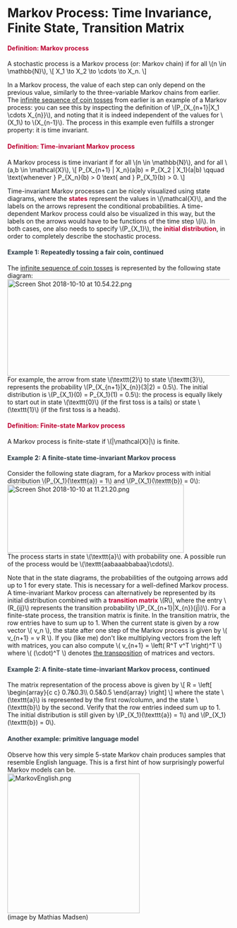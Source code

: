 # Markov Process: Time Invariance, Finite State, Transition Matrix

<div class="content-box pad-box-mini border border-trbl border-round">
<h4 style="color: #bc0031;"><strong>Definition: Markov process</strong></h4>
A stochastic process is a Markov process (or: Markov chain) if for all \(n \in \mathbb{N}\), \[ X_1 \to X_2 \to \cdots \to X_n. \]</div>
<p>In a Markov process, the value of each step can only depend on the previous value, similarly to the three-variable Markov chains from earlier. The <a title="Discrete-Time Stochastic Process" href="https://canvas.uva.nl/courses/2205/pages/discrete-time-stochastic-process" data-api-endpoint="https://canvas.uva.nl/api/v1/courses/2205/pages/discrete-time-stochastic-process" data-api-returntype="Page">infinite sequence of coin tosses</a> from earlier is an example of a Markov process: you can see this by inspecting the definition of \(P_{X_{n+1}|X_1 \cdots X_{n}}\), and noting that it is indeed independent of the values for \(X_1\) to \(X_{n-1}\). The process in this example even fulfills a stronger property: it is time invariant.</p>
<div class="content-box pad-box-mini border border-trbl border-round">
<h4 style="color: #bc0031;"><strong>Definition: Time-invariant Markov process</strong></h4>
A Markov process is time invariant if for all \(n \in \mathbb{N}\), and for all \(a,b \in \mathcal{X}\), \[ P_{X_{n+1} | X_n}(a|b) = P_{X_2 | X_1}(a|b) \qquad \text{whenever } P_{X_n}(b) &gt; 0 \text{ and } P_{X_1}(b) &gt; 0. \]</div>
<p>Time-invariant Markov processes can be nicely visualized using state diagrams, where the <span style="color: #bc0031;"><strong>states</strong></span> represent the values in \(\mathcal{X}\), and the labels on the arrows represent the conditional probabilities. A time-dependent Markov process could also be visualized in this way, but the labels on the arrows would have to be functions of the time step \(i\). In both cases, one also needs to specify \(P_{X_1}\), the <span style="color: #bc0031;"><strong>initial distribution</strong></span>, in order to completely describe the stochastic process.</p>
<div class="content-box pad-box-mini border border-trbl border-round">
<h4 id="example1" style="color: #2d3b45;"><strong>Example 1: Repeatedly tossing a fair coin, continued</strong></h4>
The <a title="Discrete-Time Stochastic Process" href="https://canvas.uva.nl/courses/2205/pages/discrete-time-stochastic-process" data-api-endpoint="https://canvas.uva.nl/api/v1/courses/2205/pages/discrete-time-stochastic-process" data-api-returntype="Page">infinite sequence of coin tosses</a><a title="Stationary Process" href="https://canvas.uva.nl/courses/2205/pages/stationary-process" data-api-endpoint="https://canvas.uva.nl/api/v1/courses/2205/pages/stationary-process" data-api-returntype="Page"></a> is represented by the following state diagram: <img src="https://canvas.uva.nl/courses/2205/files/413530/preview?verifier=6rmP6P3cbrTiMbYnQASGrmy7fOcibgI7iTUb2HVe" alt="Screen Shot 2018-10-10 at 10.54.22.png" width="796" height="218" data-api-endpoint="https://canvas.uva.nl/api/v1/courses/2205/files/413530" data-api-returntype="File"><br>For example, the arrow from state \(\texttt{2}\) to state \(\texttt{3}\), represents the probability \(P_{X_{n+1}|X_{n}}(3|2) = 0.5\). The initial distribution is \(P_{X_1}(0) = P_{X_1}(1) = 0.5\): the process is equally likely to start out in state \(\texttt{0}\) (if the first toss is a tails) or state \(\texttt{1}\) (if the first toss is a heads).</div>
<div class="content-box pad-box-mini border border-trbl border-round">
<h4 style="color: #bc0031;"><strong>Definition: Finite-state Markov process</strong></h4>
A Markov process is finite-state if \(|\mathcal{X}|\) is finite.</div>
<div class="content-box pad-box-mini border border-trbl border-round">
<h4 id="example2" style="color: #2d3b45;"><strong>Example 2: A finite-state time-invariant Markov process</strong></h4>
Consider the following state diagram, for a Markov process with initial distribution \(P_{X_1}(\texttt{a}) = 1\) and \(P_{X_1}(\texttt{b}) = 0\): <img src="https://canvas.uva.nl/courses/2205/files/413714/preview?verifier=6BZK0aBCJvIaHnuRZr1HYMjUvA1mjHgYibde17dy" alt="Screen Shot 2018-10-10 at 11.21.20.png" width="400" height="154" data-api-endpoint="https://canvas.uva.nl/api/v1/courses/2205/files/413714" data-api-returntype="File"><br>The process starts in state \(\texttt{a}\) with probability one. A possible run of the process would be \(\texttt{aabaaabbabaa}\cdots\).</div>
<p>Note that in the state diagrams, the probabilities of the outgoing arrows add up to 1 for every state. This is necessary for a well-defined Markov process. A time-invariant Markov process can alternatively be represented by its initial distribution combined with a <span style="color: #bc0031;"><strong>transition matrix</strong></span> \(R\), where the entry \(R_{ij}\) represents the transition probability \(P_{X_{n+1}|X_{n}}(j|i)\). For a finite-state process, the transition matrix is finite. In the transition matrix, the row entries have to sum up to 1. When the current state is given by a row vector \( v_n \), the state after one step of the Markov process is given by \( v_{n+1} = v R \). If you (like me) don't like multiplying vectors from the left with matrices, you can also compute \( v_{n+1} = \left( R^T v^T \right)^T \) where \( (\cdot)^T \) denotes <a href="https://en.wikipedia.org/wiki/Transpose">the transposition</a> of matrices and vectors.</p>
<div class="content-box pad-box-mini border border-trbl border-round">
<h4 style="color: #2d3b45;"><strong>Example 2: A finite-state time-invariant Markov process, continued</strong></h4>
The matrix representation of the process above is given by \[ R = \left[ \begin{array}{c c} 0.7&amp;0.3\\ 0.5&amp;0.5 \end{array} \right] \] where the state \(\texttt{a}\) is represented by the first row/column, and the state \(\texttt{b}\) by the second. Verify that the row entries indeed sum up to 1. The initial distribution is still given by \(P_{X_1}(\texttt{a}) = 1\) and \(P_{X_1}(\texttt{b}) = 0\).</div>
<div class="content-box pad-box-mini border border-trbl border-round">
<h4 style="color: #2d3b45;"><strong>Another example: primitive language model</strong></h4>
Observe how this very simple 5-state Markov chain produces samples that resemble English language. This is a first hint of how surprisingly powerful Markov models can be.<br><img src="https://canvas.uva.nl/courses/2205/files/603356/preview?verifier=GBsMstEQgj5Fnp1450IfzAxu4LLI79VdM0cLsBdD" alt="MarkovEnglish.png" width="300" height="316" data-api-endpoint="https://canvas.uva.nl/api/v1/courses/2205/files/603356" data-api-returntype="File"><br>(image by Mathias Madsen)</div>